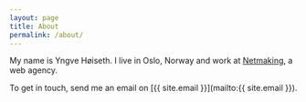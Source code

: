 ```yaml
---
layout: page
title: About
permalink: /about/
---
```


My name is Yngve Høiseth. I live in Oslo, Norway and work at [Netmaking](https://netmaking.no/), a web agency.

To get in touch, send me an email on [{{ site.email }}](mailto:{{ site.email }}).
